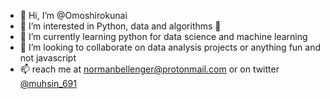- 👋 Hi, I’m @Omoshirokunai
- 👀 I’m interested in Python, data and algorithms :snake:
- 🌱 I’m currently learning python for data science and machine learning
- 💞️ I’m looking to collaborate on data analysis projects or anything fun and not javascript
- 📫 reach me at normanbellenger@protonmail.com or on twitter [@muhsin_691](https://twitter.com/muhsin_691)

<!---
Omoshirokunai/Omoshirokunai is a ✨ special ✨ repository because its `README.md` (this file) appears on your GitHub profile.
You can click the Preview link to take a look at your changes.
--->
